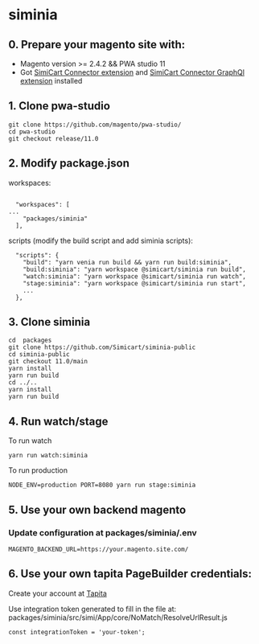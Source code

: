 # siminia
## 0. Prepare your magento site with:

- Magento version >= 2.4.2 && PWA studio 11
- Got [SimiCart Connector extension](https://github.com/Simicart/SimiCart-Magento2.x) and [SimiCart Connector GraphQl extension](https://github.com/Simicart/SimiCart-Magento2.x-GraphQl) installed

## 1. Clone pwa-studio
```
git clone https://github.com/magento/pwa-studio/
cd pwa-studio
git checkout release/11.0
```

## 2. Modify package.json

workspaces:
```

  "workspaces": [
...
    "packages/siminia"
  ],

```

scripts (modify the build script and add siminia scripts):

```
  "scripts": {
    "build": "yarn venia run build && yarn run build:siminia",
    "build:siminia": "yarn workspace @simicart/siminia run build",
    "watch:siminia": "yarn workspace @simicart/siminia run watch",
    "stage:siminia": "yarn workspace @simicart/siminia run start",
    ...
  },
```
## 3. Clone siminia
```
cd  packages
git clone https://github.com/Simicart/siminia-public
cd siminia-public
git checkout 11.0/main
yarn install
yarn run build
cd ../..
yarn install
yarn run build
```
## 4. Run watch/stage
To run watch
```
yarn run watch:siminia
```
To run production
```
NODE_ENV=production PORT=8080 yarn run stage:siminia
```

## 5. Use your own backend magento

### Update configuration at packages/siminia/.env

```
MAGENTO_BACKEND_URL=https://your.magento.site.com/
```

## 6. Use your own tapita PageBuilder credentials:

Create your account at [Tapita](https://tapita.io/pagebuilder/)

Use integration token generated to fill in the file at: packages/siminia/src/simi/App/core/NoMatch/ResolveUrlResult.js
```
const integrationToken = 'your-token';
```
